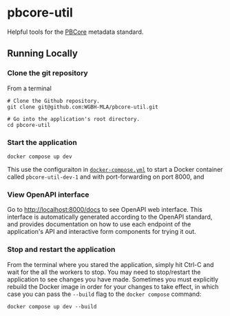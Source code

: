 # pbcore-util

Helpful tools for the [PBCore](pbcore.org) metadata standard.

## Running Locally

### Clone the git repository

From a terminal
```
# Clone the Github repository.
git clone git@github.com:WGBH-MLA/pbcore-util.git

# Go into the application's root directory.
cd pbcore-util
```

### Start the application
```
docker compose up dev
```

This use the configuraiton in [`docker-compose.yml`](docker-compose.yml) to start a Docker container called `pbcore-util-dev-1` and with port-forwarding on port 8000, and 

### View OpenAPI interface

Go to [http://localhost:8000/docs](http://localhost:8000/docs) to see OpenAPI web interface. This interface is automatically generated according to the OpenAPI standard, and provides documentation on how to use each endpoint of the application's API and interactive form components for trying it out.

### Stop and restart the application

From the terminal where you stared the application, simply hit Ctrl-C and wait for the all the workers to stop. You may need to stop/restart the application to see changes you have made. Sometimes you must explicitly rebuild the Docker image in order for your changes to take effect, in which case you can pass the `--build` flag to the `docker compose` command:
```
docker compose up dev --build
```

